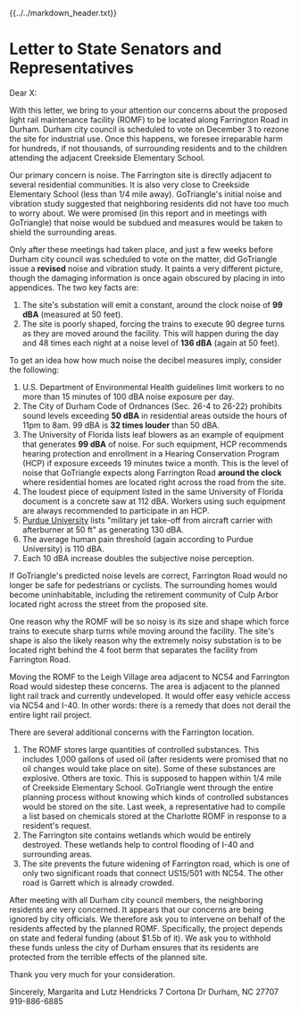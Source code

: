 {{../../markdown_header.txt}}

# Letter to State Senators and Representatives

Dear X:

With this letter, we bring to your attention our concerns about the proposed light rail maintenance facility (ROMF) to be located along Farrington Road in Durham. Durham city council is scheduled to vote on December 3 to rezone the site for industrial use. Once this happens, we foresee irreparable harm for hundreds, if not thousands, of surrounding residents and to the children attending the adjacent Creekside Elementary School.

Our primary concern is noise. The Farrington site is directly adjacent to several residential communities. It is also very close to Creekside Elementary School (less than 1/4 mile away). GoTriangle's initial noise and vibration study suggested that neighboring residents did not have too much to worry about. We were promised (in this report and in meetings with GoTriangle) that noise would be subdued and measures would be taken to shield the surrounding areas.

Only after these meetings had taken place, and just a few weeks before Durham city council was scheduled to vote on the matter, did GoTriangle issue a **revised** noise and vibration study. It paints a very different picture, though the damaging information is once again obscured by placing in into appendices. The two key facts are:

1. The site's substation will emit a constant, around the clock noise of **99 dBA** (measured at 50 feet). 
2. The site is poorly shaped, forcing the trains to execute 90 degree turns as they are moved around the facility. This will happen during the day and 48 times each night at a noise level of **136 dBA** (again at 50 feet).

To get an idea how how much noise the decibel measures imply, consider the following:

1. U.S. Department of Environmental Health guidelines limit workers to no more than 15 minutes of 100 dBA noise exposure per day.
2. The City of Durham Code of Ordnances (Sec. 26-4 to 26-22) prohibits sound levels exceeding **50 dBA** in residential areas outside the hours of 11pm to 8am. 99 dBA is **32 times louder** than 50 dBA.
1. The University of Florida lists leaf blowers as an example of equipment that generates **99 dBA** of noise. For such equipment, HCP recommends hearing protection and enrollment in a Hearing Conservation Program (HCP)  if exposure exceeds 19 minutes twice a month. This is the level of noise that GoTriangle expects along Farrington Road **around the clock** where residential homes are located right across the road from the site.
3. The loudest piece of equipment listed in the same University of Florida document is a concrete saw at 112 dBA. Workers using such equipment are always recommended to participate in an HCP. 
4. [Purdue University](https://www.chem.purdue.edu/chemsafety/Training/PPETrain/dblevels.htm) lists "military jet take-off from aircraft carrier with afterburner at 50 ft" as generating 130 dBA.
5. The average human pain threshold (again according to Purdue University) is 110 dBA. 
6. Each 10 dBA increase doubles the subjective noise perception.

If GoTriangle's predicted noise levels are correct, Farrington Road would no longer be safe for pedestrians or cyclists. The surrounding homes would become uninhabitable, including the retirement community of Culp Arbor located right across the street from the proposed site.  

One reason why the ROMF will be so noisy is its size and shape which force trains to execute sharp turns while moving around the facility. The site's shape is also the likely reason why the extremely noisy substation is to be located right behind the 4 foot berm that separates the facility from Farrington Road.

Moving the ROMF to the Leigh Village area adjacent to NC54 and Farrington Road would sidestep these concerns. The area is adjacent to the planned light rail track and currently undeveloped. It would offer easy vehicle access via NC54 and I-40. In other words: there is a remedy that does not derail the entire light rail project.

There are several additional concerns with the Farrington location.

1. The ROMF stores large quantities of controlled substances. This includes 1,000 gallons of used oil (after residents were promised that no oil changes would take place on site). Some of these substances are explosive. Others are toxic. This is supposed to happen within 1/4 mile of Creekside Elementary School. GoTriangle went through the entire planning process without knowing which kinds of controlled substances would be stored on the site. Last week, a representative had to compile a list based on chemicals stored at the Charlotte ROMF in response to a resident's request.
2. The Farrington site contains wetlands which would be entirely destroyed. These wetlands help to control flooding of I-40 and surrounding areas.
3. The site prevents the future widening of Farrington road, which is one of only two significant roads that connect US15/501 with NC54. The other road is Garrett which is already crowded.

After meeting with all Durham city council members, the neighboring residents are very concerned. It appears that our concerns are being ignored by city officials. We therefore ask you to intervene on behalf of the residents affected by the planned ROMF. Specifically, the project depends on state and federal funding (about $1.5b of it). We ask you to withhold these funds unless the city of Durham ensures that its residents are protected from the terrible effects of the planned site.

Thank you very much for your consideration.

Sincerely,
Margarita and Lutz Hendricks
7 Cortona Dr
Durham, NC 27707
919-886-6885
